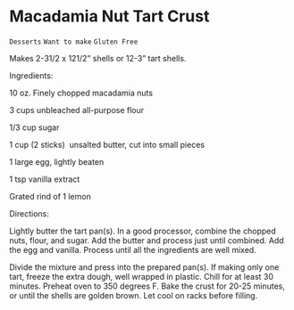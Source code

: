 # Macadamia Nut Tart Crust

`Desserts` `Want to make` `Gluten Free`

Makes 2-31/2 x 121/2” shells or 12-3” tart shells.

Ingredients:

10 oz. Finely chopped macadamia nuts

3 cups unbleached all-purpose flour

1/3 cup sugar

1 cup (2 sticks)  unsalted butter, cut into small pieces

1 large egg, lightly beaten 

1 tsp vanilla extract 

Grated rind of 1 lemon

Directions:

Lightly butter the tart pan(s). In a good processor, combine the chopped nuts, flour, and sugar. Add the butter and process just until combined. Add the egg and vanilla. Process until all the ingredients are well mixed.

Divide the mixture and press into the prepared pan(s). If making only one tart, freeze the extra dough, well wrapped in plastic. Chill for at least 30 minutes. Preheat oven to 350 degrees F. Bake the crust for 20-25 minutes, or until the shells are golden brown. Let cool on racks before filling. 
